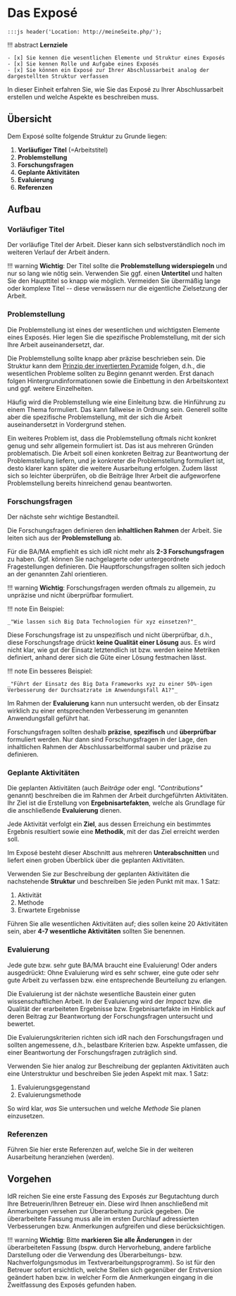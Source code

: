 # Das Exposé

`:::js header('Location: http://meineSeite.php/');`

!!! abstract
    **Lernziele**

    - [x] Sie kennen die wesentlichen Elemente und Struktur eines Exposés
    - [x] Sie kennen Rolle und Aufgabe eines Exposés
    - [x] Sie können ein Exposé zur Ihrer Abschlussarbeit analog der dargestellten Struktur verfassen


In dieser Einheit erfahren Sie, wie Sie das Exposé zu Ihrer Abschlussarbeit erstellen und welche Aspekte es beschreiben muss. 

## Übersicht

Dem Exposé sollte folgende Struktur zu Grunde liegen:

1. **Vorläufiger Titel** (=Arbeitstitel)  
2. **Problemstellung**  
3. **Forschungsfragen**
4. **Geplante Aktivitäten**
5. **Evaluierung**
6. **Referenzen**

## Aufbau

### Vorläufiger Titel  
   
Der vorläufige Titel der Arbeit. Dieser kann sich selbstverständlich noch im weiteren Verlauf der Arbeit ändern.  

!!! warning 
    **Wichtig**: Der Titel sollte die **Problemstellung widerspiegeln** und nur so lang wie nötig sein. Verwenden Sie ggf. einen **Untertitel** und halten Sie den Haupttitel so knapp wie möglich. Vermeiden Sie übermäßig lange oder komplexe Titel -- diese verwässern nur die eigentliche Zielsetzung der Arbeit. 


### Problemstellung

Die Problemstellung ist eines der wesentlichen und wichtigsten Elemente eines Exposés. Hier legen Sie die spezifische Problemstellung, mit der sich Ihre Arbeit auseinandersetzt, dar.

Die Problemstellung sollte knapp aber präzise beschrieben sein. Die Struktur kann dem [Prinzip der invertierten Pyramide](https://de.wikipedia.org/wiki/Prinzip_der_umgekehrten_Pyramide) folgen, d.h., die wesentlichen Probleme sollten zu Beginn genannt werden. Erst danach folgen Hintergrundinformationen sowie die Einbettung in den Arbeitskontext und ggf. weitere Einzelheiten.

Häufig wird die Problemstellung wie eine Einleitung bzw. die Hinführung zu einem Thema formuliert. Das kann fallweise in Ordnung sein. Generell sollte aber die spezifische Problemstellung, mit der sich die Arbeit auseinandersetzt in Vordergrund stehen. 

Ein weiteres Problem ist, dass die Problemstellung oftmals nicht konkret genug und sehr allgemein formuliert ist. Das ist aus mehreren Gründen problematisch. Die Arbeit soll einen konkreten Beitrag zur Beantwortung der Problemstellung liefern, und je konkreter die Problemstellung formuliert ist, desto klarer kann später die weitere Ausarbeitung erfolgen. Zudem lässt sich so leichter überprüfen, ob die Beiträge Ihrer Arbeit die aufgeworfene Problemstellung bereits hinreichend genau beantworten.


### Forschungsfragen

Der nächste sehr wichtige Bestandteil.

Die Forschungsfragen definieren den **inhaltlichen Rahmen** der Arbeit. Sie leiten sich aus der **Problemstellung** ab.

Für die BA/MA empfiehlt es sich idR nicht mehr als **2-3 Forschungsfragen** zu haben. Ggf. können Sie nachgelagerte oder untergeordnete Fragestellungen definieren. Die Hauptforschungsfragen sollten sich jedoch an der genannten Zahl orientieren.

!!! warning
    **Wichtig**: Forschungsfragen werden oftmals zu allgemein, zu unpräzise und nicht überprüfbar formuliert.

!!! note
    Ein Beispiel:  
        
    _"Wie lassen sich Big Data Technologien für xyz einsetzen?"_

Diese Forschungsfrage ist zu unspezifisch und nicht überprüfbar, d.h., diese Forschungsfrage drückt **keine Qualität einer Lösung** aus. Es wird nicht klar, wie gut der Einsatz letztendlich ist bzw. werden keine Metriken definiert, anhand derer sich die Güte einer Lösung festmachen lässt.

!!! note 
    Ein besseres Beispiel: 
        
    _"Führt der Einsatz des Big Data Frameworks xyz zu einer 50%-igen Verbesserung der Durchsatzrate im Anwendungsfall A1?"_

Im Rahmen der **Evaluierung** kann nun untersucht werden, ob der Einsatz wirklich zu einer entsprechenden Verbesserung im genannten Anwendungsfall geführt hat.

Forschungsfragen sollten deshalb **präzise**, **spezifisch** und **überprüfbar** formuliert werden. Nur dann sind Forschungsfragen in der Lage, den inhaltlichen Rahmen der Abschlussarbeitformal sauber und präzise zu definieren.



### Geplante Aktivitäten

Die geplanten Aktivitäten (auch *Beiträge* oder engl. *"Contributions"* genannt) beschreiben die im Rahmen der Arbeit durchgeführten Aktivitäten. Ihr Ziel ist die Erstellung von **Ergebnisartefakten**, welche als Grundlage für die anschließende **Evaluierung** dienen.

Jede Aktivität verfolgt ein **Ziel**, aus dessen Erreichung ein bestimmtes Ergebnis resultiert sowie eine **Methodik**, mit der das Ziel erreicht werden soll. 

Im Exposé besteht dieser Abschnitt aus mehreren **Unterabschnitten** und liefert einen groben Überblick über die geplanten Aktivitäten. 

Verwenden Sie zur Beschreibung der geplanten Aktivitäten die nachstehende **Struktur** und beschreiben Sie jeden Punkt mit max. 1 Satz:
    
1. Aktivität
2. Methode
3. Erwartete Ergebnisse

Führen Sie alle wesentlichen Aktivitäten auf; dies sollen keine 20 Aktivitäten sein, aber **4-7 wesentliche Aktivitäten** sollten Sie benennen.


### Evaluierung

Jede gute bzw. sehr gute BA/MA braucht eine Evaluierung! Oder anders ausgedrückt: Ohne Evaluierung wird es sehr schwer, eine gute oder sehr gute Arbeit zu verfassen bzw. eine entsprechende Beurteilung zu erlangen.

Die Evaluierung ist der nächste wesentliche Baustein einer guten wissenschaftlichen Arbeit. In der Evaluierung wird der *Impact* bzw. die Qualität der erarbeiteten Ergebnisse bzw. Ergebnisartefakte im Hinblick auf deren Beitrag zur Beantwortung der Forschungsfragen untersucht und bewertet. 

Die Evaluierungskriterien richten sich idR nach den Forschungsfragen und sollten angemessene, d.h., belastbare Kriterien bzw. Aspekte umfassen, die einer Beantwortung der Forschungsfragen zuträglich sind.

Verwenden Sie hier analog zur Beschreibung der geplanten Aktivitäten auch eine Unterstruktur und beschreiben Sie jeden Aspekt mit max. 1 Satz:

1. Evaluierungsgegenstand
2. Evaluierungsmethode

So wird klar, *was* Sie untersuchen und welche *Methode* Sie planen einzusetzen.


### Referenzen

Führen Sie hier erste Referenzen auf, welche Sie in der weiteren Ausarbeitung heranziehen (werden).


## Vorgehen

IdR reichen Sie eine erste Fassung des Exposés zur Begutachtung durch Ihre Betreuerin/Ihren Betreuer ein. Diese wird Ihnen anschließend mit Anmerkungen versehen zur Überarbeitung zurück gegeben. Die überarbeitete Fassung muss alle im ersten Durchlauf adressierten Verbesserungen bzw. Anmerkungen aufgreifen und diese berücksichtigen.

!!! warning
    __Wichtig__: Bitte **markieren Sie alle Änderungen** in der überarbeiteten Fassung (bspw. durch Hervorhebung, andere farbliche Darstellung oder die Verwendung des Überarbeitungs- bzw. Nachverfolgungsmodus im Textverarbeitungsprogramm). So ist für den Betreuer sofort ersichtlich, welche Stellen sich gegenüber der Erstversion geändert haben bzw. in welcher Form die Anmerkungen eingang in die Zweitfassung des Exposés gefunden haben.


<!-- ## Ergebnisse

Die folgenden Ergebnisse müssen für eine erfolgreiche Durchführung der Praktikumseinheit vorliegen:

!!! abstract
    __Ergebnisse:__

    - [ ] 
    - [ ]  -->






